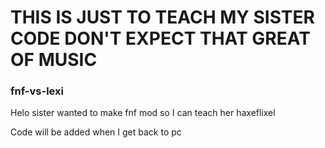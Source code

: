 # THIS IS JUST TO TEACH MY SISTER CODE DON'T EXPECT THAT GREAT OF MUSIC

### fnf-vs-lexi
Helo sister wanted to make fnf mod so I can teach her haxeflixel

Code will be added when I get back to pc
